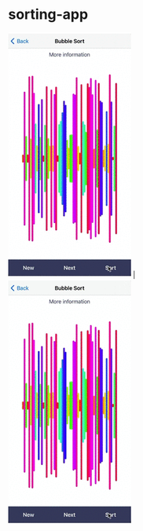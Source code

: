 # sorting-app

<img src="https://github.com/m-rtin/sorting-app/blob/main/demoGif.gif" height="500"> | <img src="https://github.com/m-rtin/sorting-app/blob/main/demo2.gif" height="500">
